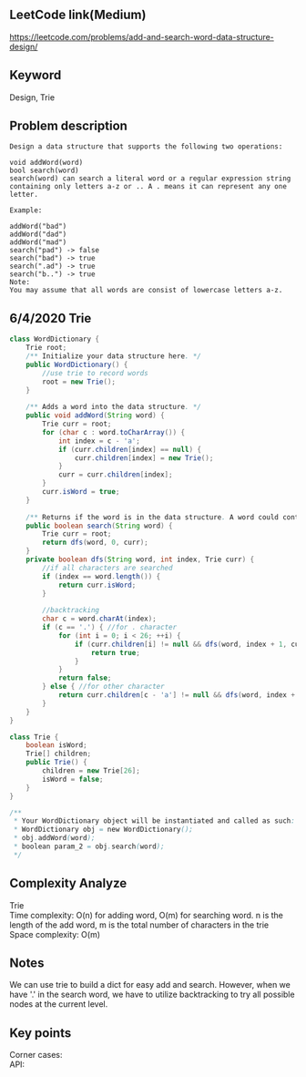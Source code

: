 ## LeetCode link(Medium)
https://leetcode.com/problems/add-and-search-word-data-structure-design/

## Keyword
Design, Trie

## Problem description
```
Design a data structure that supports the following two operations:

void addWord(word)
bool search(word)
search(word) can search a literal word or a regular expression string containing only letters a-z or .. A . means it can represent any one letter.

Example:

addWord("bad")
addWord("dad")
addWord("mad")
search("pad") -> false
search("bad") -> true
search(".ad") -> true
search("b..") -> true
Note:
You may assume that all words are consist of lowercase letters a-z.
```

## 6/4/2020 Trie
```java
class WordDictionary {
    Trie root;
    /** Initialize your data structure here. */
    public WordDictionary() {
        //use trie to record words
        root = new Trie();
    }
    
    /** Adds a word into the data structure. */
    public void addWord(String word) {
        Trie curr = root;
        for (char c : word.toCharArray()) {
            int index = c - 'a';
            if (curr.children[index] == null) {
                curr.children[index] = new Trie();
            }
            curr = curr.children[index];
        }
        curr.isWord = true;
    }
    
    /** Returns if the word is in the data structure. A word could contain the dot character '.' to represent any one letter. */
    public boolean search(String word) {
        Trie curr = root;
        return dfs(word, 0, curr);
    }
    private boolean dfs(String word, int index, Trie curr) {
        //if all characters are searched
        if (index == word.length()) {
            return curr.isWord;
        }
        
        //backtracking
        char c = word.charAt(index);
        if (c == '.') { //for . character
            for (int i = 0; i < 26; ++i) {
                if (curr.children[i] != null && dfs(word, index + 1, curr.children[i])) {
                    return true;
                }
            }
            return false;
        } else { //for other character
            return curr.children[c - 'a'] != null && dfs(word, index + 1, curr.children[c - 'a']);
        }  
    }
}

class Trie {
    boolean isWord;
    Trie[] children;
    public Trie() {
        children = new Trie[26];
        isWord = false;
    }
}

/**
 * Your WordDictionary object will be instantiated and called as such:
 * WordDictionary obj = new WordDictionary();
 * obj.addWord(word);
 * boolean param_2 = obj.search(word);
 */
```

## Complexity Analyze
Trie\
Time complexity: O(n) for adding word, O(m) for searching word. n is the length of the add word, m is the total number of characters in the trie\
Space complexity: O(m)

## Notes
We can use trie to build a dict for easy add and search. However, when we have '.' in the search word, we have to utilize backtracking to try all possible nodes at the current level.

## Key points
Corner cases: \
API:

